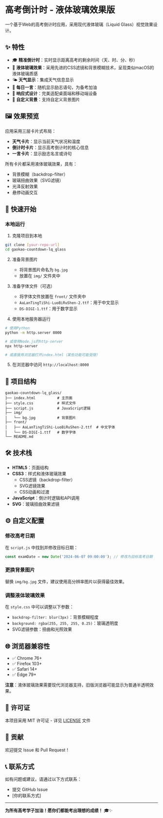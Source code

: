 # 高考倒计时 - 液体玻璃效果版

一个基于Web的高考倒计时应用，采用现代液体玻璃（Liquid Glass）视觉效果设计。

## ✨ 特性

- 🎓 **精准倒计时**：实时显示距离高考的剩余时间（天、时、分、秒）
- 🌟 **液体玻璃效果**：采用先进的CSS滤镜和背景模糊技术，呈现类似macOS的液体玻璃质感
- 🌤️ **天气显示**：集成天气信息显示
- 💬 **每日一言**：随机显示励志语句，为备考加油
- 📱 **响应式设计**：完美适配桌面端和移动端设备
- 🎨 **自定义背景**：支持自定义背景图片

## 🖼️ 效果预览

应用采用三层卡片式布局：
- **天气卡片**：显示当前天气状况和温度
- **倒计时卡片**：显示高考倒计时的核心信息
- **一言卡片**：显示励志名言或诗句

所有卡片都采用液体玻璃效果，具有：
- 背景模糊（backdrop-filter）
- 玻璃扭曲效果（SVG滤镜）
- 光泽反射效果
- 悬停动画交互

## 🚀 快速开始

### 本地运行

1. 克隆项目到本地
```bash
git clone [your-repo-url]
cd gaokao-countdown-lq_glass
```

2. 准备背景图片
   - 将背景图片命名为 `bg.jpg`
   - 放置在 `img/` 文件夹中

3. 准备字体文件（可选）
   - 将字体文件放置在 `front/` 文件夹中
   - `AaLanTingTiShi-LuoBiRuShen-2.ttf`：用于中文显示
   - `DS-DIGI-1.ttf`：用于数字显示

4. 使用本地服务器运行
```bash
# 使用Python
python -m http.server 8000

# 或使用Node.js的http-server
npx http-server

# 或直接用浏览器打开index.html（某些功能可能受限）
```

5. 在浏览器中访问 `http://localhost:8000`

## 📁 项目结构

```
gaokao-countdown-lq_glass/
├── index.html          # 主页面
├── style.css           # 样式文件
├── script.js           # JavaScript逻辑
├── img/
│   └── bg.jpg          # 背景图片
├── front/
│   ├── AaLanTingTiShi-LuoBiRuShen-2.ttf  # 中文字体
│   └── DS-DIGI-1.ttf   # 数字字体
└── README.md
```

## 🛠️ 技术栈

- **HTML5**：页面结构
- **CSS3**：样式和液体玻璃效果
  - CSS滤镜（backdrop-filter）
  - SVG滤镜效果
  - CSS动画和过渡
- **JavaScript**：倒计时逻辑和API调用
- **SVG**：玻璃扭曲效果滤镜

## ⚙️ 自定义配置

### 修改高考日期
在 `script.js` 中找到并修改目标日期：
```javascript
const examDate = new Date('2024-06-07 09:00:00'); // 修改为目标高考日期
```

### 更换背景图片
替换 `img/bg.jpg` 文件，建议使用高分辨率图片以获得最佳效果。

### 调整液体玻璃效果
在 `style.css` 中可以调整以下参数：
- `backdrop-filter: blur(3px)`：背景模糊程度
- `background: rgba(255, 255, 255, 0.25)`：玻璃透明度
- SVG滤镜参数：扭曲和光照效果

## 🌐 浏览器兼容性

- ✅ Chrome 76+
- ✅ Firefox 103+
- ✅ Safari 14+
- ✅ Edge 79+

**注意**：液体玻璃效果需要现代浏览器支持，旧版浏览器可能显示为普通半透明效果。

## 📝 许可证

本项目采用 MIT 许可证 - 详见 [LICENSE](LICENSE) 文件

## 🤝 贡献

欢迎提交 Issue 和 Pull Request！

## 📞 联系方式

如有问题或建议，请通过以下方式联系：
- 提交 GitHub Issue
- [你的联系方式]

---

**为所有高考学子加油！愿你们都能考出理想的成绩！** 🎓✨
